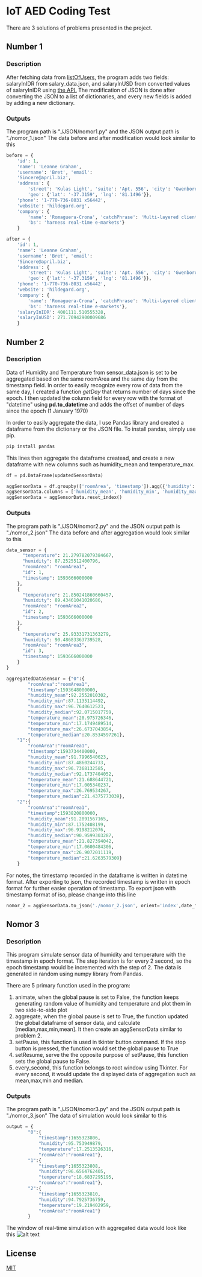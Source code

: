 # IoT AED Coding Test

There are 3 solutions of problems presented in the project.


## Number 1
### Description

After fetching data from [listOfUsers](http://jsonplaceholder.typicode.com/users), the program adds two fields: salaryInIDR from salary_data.json, and salaryInUSD from converted values of salaryInIDR using [the API.](https://free.currencyconverterapi.com)
The modification of JSON is done after converting the JSON to a list of dictionaries, and every new fields is added by adding a new dictionary.

### Outputs
The program path is "./JSON/nomor1.py" and the JSON output path is "./nomor_1.json"
The data before and after modification would look similar to this
```python
before = {
    'id': 1, 
    'name': 'Leanne Graham', 
    'username': 'Bret', 'email': 
    'Sincere@april.biz', 
    'address': {
        'street': 'Kulas Light', 'suite': 'Apt. 556', 'city': 'Gwenborough', 'zipcode': '92998-3874', 
        'geo': {'lat': '-37.3159', 'lng': '81.1496'}}, 
    'phone': '1-770-736-8031 x56442', 
    'website': 'hildegard.org', 
    'company': {
        'name': 'Romaguera-Crona', 'catchPhrase': 'Multi-layered client-server neural-net', 
        'bs': 'harness real-time e-markets'}
    }

after = {
    'id': 1, 
    'name': 'Leanne Graham', 
    'username': 'Bret', 'email': 
    'Sincere@april.biz', 
    'address': {
        'street': 'Kulas Light', 'suite': 'Apt. 556', 'city': 'Gwenborough', 'zipcode': '92998-3874', 
        'geo': {'lat': '-37.3159', 'lng': '81.1496'}}, 
    'phone': '1-770-736-8031 x56442', 
    'website': 'hildegard.org', 
    'company': {
        'name': 'Romaguera-Crona', 'catchPhrase': 'Multi-layered client-server neural-net', 
        'bs': 'harness real-time e-markets'}, 
    'salaryInIDR': 4001111.510555328, 
    'salaryInUSD': 271.70942900009686
    }


```




## Number 2
### Description
Data of Humidity and Temperature from sensor_data.json is set to be aggregated based on the same roomArea and the same day from the timestamp field. In order to easily recognize every row of data from the same day, I created a function *getDay* that returns number of days since the epoch. I then updated the column field for every row with the format of "datetime" using **pd.to_datetime** and adds the offset of number of days since the epoch (1 January 1970)

In order to easily aggregate the data, I use Pandas library and created a dataframe from the dictionary or the JSON file. To install pandas, simply use pip.
```bash
pip install pandas
```
This lines then aggregate the dataframe createad, and create a new dataframe with new columns such as humidity_mean and temperature_max.
```python
df = pd.DataFrame(updatedSensorData)

aggSensorData = df.groupby(['roomArea', 'timestamp']).agg({'humidity': ['mean', 'min', 'max','median'],'temperature':['mean', 'min', 'max','median']})
aggSensorData.columns = ['humidity_mean', 'humidity_min', 'humidity_max', 'humidity_median','temperature_mean', 'temperature_min', 'temperature_max', 'temperature_median']
aggSensorData = aggSensorData.reset_index()
```

### Outputs
The program path is "./JSON/nomor2.py" and the JSON output path is "./nomor_2.json" The data before and after aggregation would look similar to this

```python
data_sensor = {
      "temperature": 21.279782079384667,
      "humidity": 87.2525512400796,
      "roomArea": "roomArea1",
      "id": 1,
      "timestamp": 1593666000000
    },
    {
      "temperature": 21.850241860660457,
      "humidity": 89.43461041020686,
      "roomArea": "roomArea2",
      "id": 2,
      "timestamp": 1593666000000
    },
    {
      "temperature": 25.93331731363279,
      "humidity": 90.48683363739528,
      "roomArea": "roomArea3",
      "id": 3,
      "timestamp": 1593666000000
    }
}

aggregatedDataSensor = {"0":{
        "roomArea":"roomArea1",
        "timestamp":1593648000000,
        "humidity_mean":92.2552010302,
        "humidity_min":87.1135114492,
        "humidity_max":96.7640612523,
        "humidity_median":92.0715017759,
        "temperature_mean":20.975726346,
        "temperature_min":17.1749489514,
        "temperature_max":26.6737043854,
        "temperature_median":20.8534597261},
    "1":{
        "roomArea":"roomArea1",
        "timestamp":1593734400000,
        "humidity_mean":91.7996540623,
        "humidity_min":87.4860244733,
        "humidity_max":96.7368132585,
        "humidity_median":92.1737404052,
        "temperature_mean":21.688644721,
        "temperature_min":17.005340237,
        "temperature_max":26.769534267,
        "temperature_median":21.4375773039},
    "2":{
        "roomArea":"roomArea1",
        "timestamp":1593820800000,
        "humidity_mean":91.2891567165,
        "humidity_min":87.1752408199,
        "humidity_max":96.9198212076,
        "humidity_median":90.9599303287,
        "temperature_mean":21.827394042,
        "temperature_min":17.0600484306,
        "temperature_max":26.9072011119,
        "temperature_median":21.6263579309}
    }
```
For notes, the timestamp recorded in the dataframe is written in datetime format. After exporting to json, the recorded timestamp is written in epoch format for further easier operation of timestamp. To export json with timestamp format of iso, please change into this line
```python
nomor_2 = aggSensorData.to_json('./nomor_2.json', orient='index',date_format='iso)
```
## Nomor 3
### Description
This program simulate sensor data of humidity and temperature with the timestamp in epoch format. The step iteration is for every 2 second, so the epoch timestamp would be incremented with the step of 2. The data is generated in random using numpy library from Pandas. 

There are 5 primary function used in the program:

1. animate, when the global pause is set to False, the function keeps generating random value of humidity and temperature and plot them in two side-to-side plot
2. aggregate, when the global pause is set to True, the function updated the global dataframe of sensor data, and calculate [median,max,min,mean]. It then create an aggSensorData similar to problem 2.
3. setPause, this function is used in tkinter button command. If the stop button is pressed, the function would set the global pause to True
4. setResume, serve the the opposite purpose of setPause, this function sets the global pause to False.
5. every_second, this function belongs to root window using Tkinter. For every second, it would update the displayed data of aggregation such as mean,max,min and median.

### Outputs
The program path is "./JSON/nomor3.py" and the JSON output path is "./nomor_3.json" The data of simulation would look similar to this

```python
output = {
        "0":{
            "timestamp":1655323806,
            "humidity":95.753949879,
            "temperature":17.2513526316,
            "roomArea":"roomArea1"},
        "1":{
            "timestamp":1655323808,
            "humidity":96.6564762405,
            "temperature":18.6837295195,
            "roomArea":"roomArea1"},
        "2":{
            "timestamp":1655323810,
            "humidity":94.7925736759,
            "temperature":19.219402959,
            "roomArea":"roomArea1"}
        }  
```
The window of real-time simulation with aggregated data would look like this
![alt text](nomor_3.jpg)

## License
[MIT](https://choosealicense.com/licenses/mit/)
